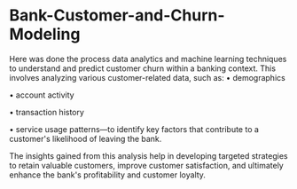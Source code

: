 # Bank-Customer-and-Churn-Modeling
Here was done the process data analytics and machine learning techniques to understand and predict customer churn within a banking context.
This involves analyzing various customer-related data, such as:
• demographics

• account activity

• transaction history

• service usage patterns—to identify key factors that contribute to a customer's likelihood of leaving the bank. 

The insights gained from this analysis help in developing targeted strategies to retain valuable customers, improve customer satisfaction, and ultimately enhance the bank's profitability and customer loyalty.
